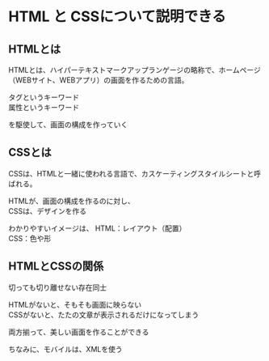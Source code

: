

# HTML と CSSについて説明できる

## HTMLとは


HTMLとは、ハイパーテキストマークアップランゲージの略称で、ホームページ（WEBサイト、WEBアプリ）の画面を作るための言語。

タグというキーワード\
属性というキーワード

を駆使して、画面の構成を作っていく


## CSSとは

CSSは、HTMLと一緒に使われる言語で、カスケーティングスタイルシートと呼ばれる。

HTMLが、画面の構成を作るのに対し、\
CSSは、デザインを作る

わかりやすいイメージは、
HTML：レイアウト（配置）\
CSS：色や形


## HTMLとCSSの関係

切っても切り離せない存在同士

HTMLがないと、そもそも画面に映らない\
CSSがないと、たたの文章が表示されるだけになってしまう

両方揃って、美しい画面を作ることができる


ちなみに、モバイルは、XMLを使う




